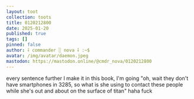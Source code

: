 ```yaml
---
layout: toot
collection: toots
title: 0120212800
date: 2025-01-20
published: true
tags: []
pinned: false
author: ⸸ commander ░ nova ⸸ :~$
avatar: /img/avatar/daemon.jpeg
mastodon: https://mastodon.online/@cmdr_nova/0120212800
---
```


every sentence further I make it in this book, I'm going "oh, wait they don't have smartphones in 3285, so what is she using to contact these people while she's out and about on the surface of titan" haha fuck
